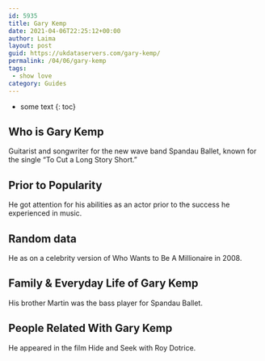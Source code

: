```yaml
---
id: 5935
title: Gary Kemp
date: 2021-04-06T22:25:12+00:00
author: Laima
layout: post
guid: https://ukdataservers.com/gary-kemp/
permalink: /04/06/gary-kemp
tags:
 - show love
category: Guides
---
```


* some text
{: toc}


## Who is Gary Kemp
                  
                  
                  
Guitarist and songwriter for the new wave band Spandau Ballet, known for the single &#8220;To Cut a Long Story Short.&#8221; 
                  
              
            
              
            
                
                
                
## Prior to Popularity
                  
                  
                  
He got attention for his abilities as an actor prior to the success he experienced in music.
                  
              
            
              
            
                
                
                
## Random data
                  
                  
                  
He as on a celebrity version of Who Wants to Be A Millionaire in 2008.
                  
              
            
              
            
                
                
                
## Family & Everyday Life of Gary Kemp
                  
                  
                  
His brother Martin was the bass player for Spandau Ballet.
                  
              
            
              
            
                
                
                
## People Related With Gary Kemp
                  
                  
                  
He appeared in the film Hide and Seek with Roy Dotrice.
                  
              
            
              
            
                
              
            
              
              
            
            
              
            
          
          
          